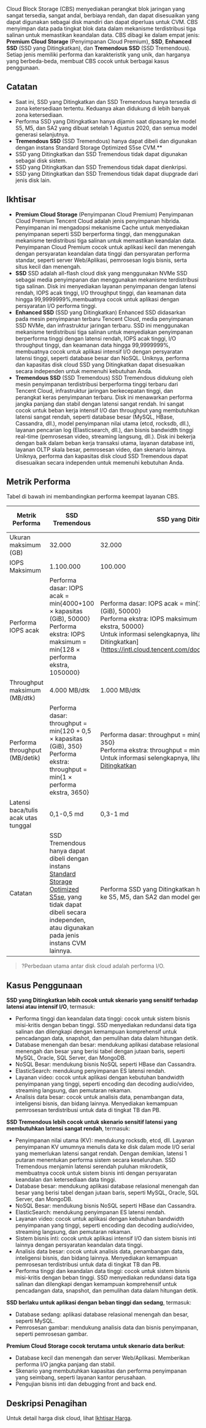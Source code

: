 Cloud Block Storage (CBS) menyediakan perangkat blok jaringan yang sangat tersedia, sangat andal, berbiaya rendah, dan dapat disesuaikan yang dapat digunakan sebagai disk mandiri dan dapat diperluas untuk CVM. CBS menyimpan data pada tingkat blok data dalam mekanisme terdistribusi tiga salinan untuk memastikan keandalan data. CBS dibagi ke dalam empat jenis: **Premium Cloud Storage** (Penyimpanan Cloud Premium), **SSD**, **Enhanced SSD** (SSD yang Ditingkatkan), dan **Tremendous SSD** (SSD Tremendous). Setiap jenis memiliki performa dan karakteristik yang unik, dan harganya yang berbeda-beda, membuat CBS cocok untuk berbagai kasus penggunaan.

## Catatan
- Saat ini, SSD yang Ditingkatkan dan SSD Tremendous hanya tersedia di zona ketersediaan tertentu. Keduanya akan didukung di lebih banyak zona ketersediaan.
- Performa SSD yang Ditingkatkan hanya dijamin saat dipasang ke model S5, M5, dan SA2 yang dibuat setelah 1 Agustus 2020, dan semua model generasi selanjutnya.
- **Tremendous SSD** (SSD Tremendous) hanya dapat dibeli dan digunakan dengan instans Standard Storage Optimized S5se CVM.**
- SSD yang Ditingkatkan dan SSD Tremendous tidak dapat digunakan sebagai disk sistem.
- SSD yang Ditingkatkan dan SSD Tremendous tidak dapat dienkripsi.
- SSD yang Ditingkatkan dan SSD Tremendous tidak dapat diupgrade dari jenis disk lain.


## Ikhtisar
- **Premium Cloud Storage** (Penyimpanan Cloud Premium)
Penyimpanan Cloud Premium Tencent Cloud adalah jenis penyimpanan hibrida. Penyimpanan ini mengadopsi mekanisme Cache untuk menyediakan penyimpanan seperti SSD berperforma tinggi, dan menggunakan mekanisme terdistribusi tiga salinan untuk memastikan keandalan data. Penyimpanan Cloud Premium cocok untuk aplikasi kecil dan menengah dengan persyaratan keandalan data tinggi dan persyaratan performa standar, seperti server Web/Aplikasi, pemrosesan logis bisnis, serta situs kecil dan menengah.
- **SSD**
SSD adalah all-flash cloud disk yang menggunakan NVMe SSD sebagai media penyimpanan dan menggunakan mekanisme terdistribusi tiga salinan. Disk ini menyediakan layanan penyimpanan dengan latensi rendah, IOPS acak tinggi, I/O throughput tinggi, dan keamanan data hingga 99,9999999%,membuatnya cocok untuk aplikasi dengan persyaratan I/O performa tinggi.
- **Enhanced SSD** (SSD yang Ditingkatkan)
Enhanced SSD didasarkan pada mesin penyimpanan terbaru Tencent Cloud, media penyimpanan SSD NVMe, dan infrastruktur jaringan terbaru. SSD ini menggunakan mekanisme terdistribusi tiga salinan untuk menyediakan penyimpanan berperforma tinggi dengan latensi rendah, IOPS acak tinggi, I/O throughput tinggi, dan keamanan data hingga 99,9999999%, membuatnya cocok untuk aplikasi intensif I/O dengan persyaratan latensi tinggi, seperti database besar dan NoSQL. Uniknya, performa dan kapasitas disk cloud SSD yang Ditingkatkan dapat disesuaikan secara independen untuk memenuhi kebutuhan Anda.
- **Tremendous SSD** (SSD Tremendous)
SSD Tremendous didukung oleh mesin penyimpanan terdistribusi berperforma tinggi terbaru dari Tencent Cloud, infrastruktur jaringan berkecepatan tinggi, dan perangkat keras penyimpanan terbaru. Disk ini menawarkan performa jangka panjang dan stabil dengan latensi sangat rendah. Ini sangat cocok untuk beban kerja intensif I/O dan throughput yang membutuhkan latensi sangat rendah, seperti database besar (MySQL, HBase, Cassandra, dll.), model penyimpanan nilai utama (etcd, rocksdb, dll.), layanan pencarian log (Elasticsearch, dll.), dan bisnis bandwidth tinggi real-time (pemrosesan video, streaming langsung, dll.). Disk ini bekerja dengan baik dalam beban kerja transaksi utama, layanan database inti, layanan OLTP skala besar, pemrosesan video, dan skenario lainnya. Uniknya, performa dan kapasitas disk cloud SSD Tremendous dapat disesuaikan secara independen untuk memenuhi kebutuhan Anda.


## Metrik Performa
Tabel di bawah ini membandingkan performa keempat layanan CBS.

| Metrik Performa | SSD Tremendous | SSD yang Ditingkatkan | SSD | Penyimpanan Cloud Premium|
| ----| -----|---- | ----- | --|
| Ukuran maksimum (GB) | 32.000 | 32.000 | 32.000 | 32.000 |
| IOPS Maksimum | 1.100.000 | 100.000 | 26.000 | 6.000 |
| Performa IOPS acak | Performa dasar: IOPS acak = min{4000+100 × kapasitas (GiB), 50000}<br>Performa ekstra: IOPS maksimum = min{128 × performa ekstra, 1050000} <br> | Performa dasar: IOPS acak = min{1800 + 50 × kapasitas (GiB), 50000}<br>Performa ekstra: IOPS maksimum = min{128 × performa ekstra, 50000} <br>Untuk informasi selengkapnya, lihat [Performa SSD yang Ditingkatkan] (https://intl.cloud.tencent.com/document/product/362/39611) | IOPS acak = min{1800 + 30 × kapasitas (GiB), 26000} | IOPS acak = min{1800 + 8 × kapasitas (GiB), 6000} |
| Throughput maksimum (MB/dtk) | 4.000 MB/dtk | 1.000 MB/dtk | 260 MB/dtk | 150 MB/dtk |
| Performa throughput (MB/detik) | Performa dasar: throughput = min{120 + 0,5 × kapasitas (GiB), 350}<br>Performa ekstra: throughput = min{1 × performa ekstra, 3650} <br> | Performa dasar: throughput = min{120 + 0,5 × kapasitas (GiB), 350}<br>Performa ekstra: throughput = min{1 × performa ekstra, 650} <br>Untuk informasi selengkapnya, lihat [Performa SSD yang Ditingkatkan](https://intl.cloud.tencent.com/document/product/362/39611) | Throughput = min{120 + 0,2 × kapasitas (GiB), 260} | Throughput = min{100 + 0,15 × kapasitas (GiB), 150} |
| Latensi baca/tulis acak utas tunggal | 0,1-0,5 md | 0,3-1 md| 0,5-3 md | 0,8-5 md|
|Catatan| SSD Tremendous hanya dapat dibeli dengan instans [Standard Storage Optimized S5se](https://intl.cloud.tencent.com/document/product/213/11518), yang tidak dapat dibeli secara independen, atau digunakan pada jenis instans CVM lainnya. | Performa SSD yang Ditingkatkan hanya dijamin saat dipasang ke S5, M5, dan SA2 dan model generasi yang lebih baru. | Tidak ada | Tidak ada |


>?Perbedaan utama antar disk cloud adalah performa I/O.

## Kasus Penggunaan
**SSD yang Ditingkatkan lebih cocok untuk skenario yang sensitif terhadap latensi atau intensif I/O**, termasuk:
- Performa tinggi dan keandalan data tinggi: cocok untuk sistem bisnis misi-kritis dengan beban tinggi. SSD menyediakan redundansi data tiga salinan dan dilengkapi dengan kemampuan komprehensif untuk pencadangan data, snapshot, dan pemulihan data dalam hitungan detik.
- Database menengah dan besar: mendukung aplikasi database relasional menengah dan besar yang berisi tabel dengan jutaan baris, seperti MySQL, Oracle, SQL Server, dan MongoDB.
- NoSQL Besar: mendukung bisnis NoSQL seperti HBase dan Cassandra.
- ElasticSearch: mendukung penyimpanan ES latensi rendah.
- Layanan video: cocok untuk aplikasi dengan kebutuhan bandwidth penyimpanan yang tinggi, seperti encoding dan decoding audio/video, streaming langsung, dan pemutaran rekaman.
- Analisis data besar: cocok untuk analisis data, penambangan data, inteligensi bisnis, dan bidang lainnya. Menyediakan kemampuan pemrosesan terdistribusi untuk data di tingkat TB dan PB.

**SSD Tremendous lebih cocok untuk skenario sensitif latensi yang membutuhkan latensi sangat rendah**, termasuk:
- Penyimpanan nilai utama (KV): mendukung rocksdb, etcd, dll. Layanan penyimpanan KV umumnya menulis data ke disk dalam mode I/O serial yang memerlukan latensi sangat rendah. Dengan demikian, latensi 1 putaran menentukan performa sistem secara keseluruhan. SSD Tremendous menjamin latensi serendah puluhan mikrodetik, membuatnya cocok untuk sistem bisnis inti dengan persyaratan keandalan dan ketersediaan data tinggi.
- Database besar: mendukung aplikasi database relasional menengah dan besar yang berisi tabel dengan jutaan baris, seperti MySQL, Oracle, SQL Server, dan MongoDB.
- NoSQL Besar: mendukung bisnis NoSQL seperti HBase dan Cassandra.
- ElasticSearch: mendukung penyimpanan ES latensi rendah.
- Layanan video: cocok untuk aplikasi dengan kebutuhan bandwidth penyimpanan yang tinggi, seperti encoding dan decoding audio/video, streaming langsung, dan pemutaran rekaman.
- Sistem bisnis inti: cocok untuk aplikasi intensif I/O dan sistem bisnis inti lainnya dengan persyaratan keandalan data tinggi.
- Analisis data besar: cocok untuk analisis data, penambangan data, inteligensi bisnis, dan bidang lainnya. Menyediakan kemampuan pemrosesan terdistribusi untuk data di tingkat TB dan PB.
- Performa tinggi dan keandalan data tinggi: cocok untuk sistem bisnis misi-kritis dengan beban tinggi. SSD menyediakan redundansi data tiga salinan dan dilengkapi dengan kemampuan komprehensif untuk pencadangan data, snapshot, dan pemulihan data dalam hitungan detik.

**SSD berlaku untuk aplikasi dengan beban tinggi dan sedang**, termasuk:
- Database sedang: aplikasi database relasional menengah dan besar, seperti MySQL.
- Pemrosesan gambar: mendukung analisis data dan bisnis penyimpanan, seperti pemrosesan gambar.

**Premium Cloud Storage cocok terutama untuk skenario data berikut**:
- Database kecil dan menengah dan server Web/Aplikasi. Memberikan performa I/O jangka panjang dan stabil.
- Skenario yang membutuhkan kapasitas dan performa penyimpanan yang seimbang, seperti layanan kantor perusahaan.
- Pengujian bisnis inti dan debugging front and back end.

## Deskripsi Penagihan
Untuk detail harga disk cloud, lihat [Ikhtisar Harga](https://intl.cloud.tencent.com/document/product/362/2413).

